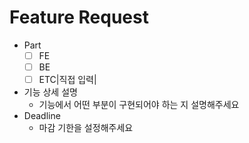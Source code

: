 # Feature Request
- Part
  - [ ] FE
  - [ ] BE
  - [ ] ETC|직접 입력|
- 기능 상세 설명
  - 기능에서 어떤 부분이 구현되어야 하는 지 설명해주세요
- Deadline
  - 마감 기한을 설정해주세요
